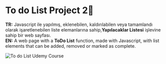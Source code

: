 # To do List Project 2🙌
<b>TR:</b> Javascript ile yapılmış, eklenebilen, kaldırılabilen veya tamamlandı olarak işaretlenebilen liste elemanlarına sahip,<b>Yapılacaklar Listesi</b> işlevine sahip bir web sayfası.<br>
<b>EN:</b> A web page with a <b>ToDo List</b> function, made with Javascript, with list elements that can be added, removed or marked as complete.

![To do List Udemy Course](https://user-images.githubusercontent.com/109991448/231140646-8c41f9cf-570a-4c45-8fbf-47ca969bba65.jpg)

